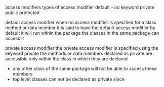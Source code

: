 access modifiers 
types of access modifier 
default - no keyword
private
public
protected 

default access modifier
when no access modifier is specified for a class method or data member it is said to have the default access modifier by default
it will run within the package the classes in the same package can access it

private access modifier 
the private access modifier is specified using the keyword private the methods or data members declared as private are accessible only within the class in which they are declared 
- any other class of the same package will not be able to access these members
- top level classes can not be declared as private since 